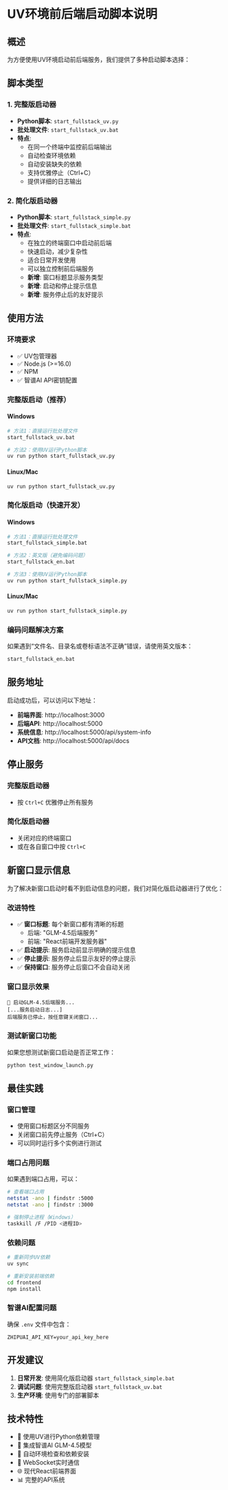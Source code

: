 # UV环境前后端启动脚本说明

## 概述

为方便使用UV环境启动前后端服务，我们提供了多种启动脚本选择：

## 脚本类型

### 1. 完整版启动器
- **Python脚本**: `start_fullstack_uv.py`
- **批处理文件**: `start_fullstack_uv.bat`
- **特点**: 
  - 在同一个终端中监控前后端输出
  - 自动检查环境依赖
  - 自动安装缺失的依赖
  - 支持优雅停止（Ctrl+C）
  - 提供详细的日志输出

### 2. 简化版启动器
- **Python脚本**: `start_fullstack_simple.py`
- **批处理文件**: `start_fullstack_simple.bat`
- **特点**:
  - 在独立的终端窗口中启动前后端
  - 快速启动，减少复杂性
  - 适合日常开发使用
  - 可以独立控制前后端服务
  - **新增**: 窗口标题显示服务类型
  - **新增**: 启动和停止提示信息
  - **新增**: 服务停止后的友好提示

## 使用方法

### 环境要求
- ✅ UV包管理器
- ✅ Node.js (>=16.0)
- ✅ NPM
- ✅ 智谱AI API密钥配置

### 完整版启动（推荐）

#### Windows
```bash
# 方法1：直接运行批处理文件
start_fullstack_uv.bat

# 方法2：使用UV运行Python脚本
uv run python start_fullstack_uv.py
```

#### Linux/Mac
```bash
uv run python start_fullstack_uv.py
```

### 简化版启动（快速开发）

#### Windows
```bash
# 方法1：直接运行批处理文件
start_fullstack_simple.bat

# 方法2：英文版（避免编码问题）
start_fullstack_en.bat

# 方法3：使用UV运行Python脚本
uv run python start_fullstack_simple.py
```

#### Linux/Mac
```bash
uv run python start_fullstack_simple.py
```

### 编码问题解决方案

如果遇到“文件名、目录名或卷标语法不正确”错误，请使用英文版本：
```bash
start_fullstack_en.bat
```

## 服务地址

启动成功后，可以访问以下地址：

- **前端界面**: http://localhost:3000
- **后端API**: http://localhost:5000
- **系统信息**: http://localhost:5000/api/system-info
- **API文档**: http://localhost:5000/api/docs

## 停止服务

### 完整版启动器
- 按 `Ctrl+C` 优雅停止所有服务

### 简化版启动器
- 关闭对应的终端窗口
- 或在各自窗口中按 `Ctrl+C`

## 新窗口显示信息

为了解决新窗口启动时看不到启动信息的问题，我们对简化版启动器进行了优化：

### 改进特性
- ✅ **窗口标题**: 每个新窗口都有清晰的标题
  - 后端: "GLM-4.5后端服务"
  - 前端: "React前端开发服务器"
- ✅ **启动提示**: 服务启动前显示明确的提示信息
- ✅ **停止提示**: 服务停止后显示友好的停止提示
- ✅ **保持窗口**: 服务停止后窗口不会自动关闭

### 窗口显示效果
```
🚀 启动GLM-4.5后端服务...
[...服务启动日志...]
后端服务已停止，按任意键关闭窗口...
```

### 测试新窗口功能
如果您想测试新窗口启动是否正常工作：
```bash
python test_window_launch.py
```

## 最佳实践

### 窗口管理
- 使用窗口标题区分不同服务
- 关闭窗口前先停止服务（Ctrl+C）
- 可以同时运行多个实例进行测试

### 端口占用问题
如果遇到端口占用，可以：
```bash
# 查看端口占用
netstat -ano | findstr :5000
netstat -ano | findstr :3000

# 强制停止进程（Windows）
taskkill /F /PID <进程ID>
```

### 依赖问题
```bash
# 重新同步UV依赖
uv sync

# 重新安装前端依赖
cd frontend
npm install
```

### 智谱AI配置问题
确保 `.env` 文件中包含：
```
ZHIPUAI_API_KEY=your_api_key_here
```

## 开发建议

1. **日常开发**: 使用简化版启动器 `start_fullstack_simple.bat`
2. **调试问题**: 使用完整版启动器 `start_fullstack_uv.bat`
3. **生产环境**: 使用专门的部署脚本

## 技术特性

- 🚀 使用UV进行Python依赖管理
- 🎯 集成智谱AI GLM-4.5模型
- 🔧 自动环境检查和依赖安装
- 📡 WebSocket实时通信
- 🌐 现代React前端界面
- 📊 完整的API系统